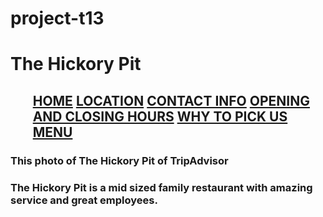 # project-t13

<!DOCTYPE html>
<html lang="en">
<html>
<head>
<h1><strong>The Hickory Pit</strong></h1>
<link href="style.css" rel="stylesheet" type="text/css" />																																																								
</head>
<body>
<link rel="icon"href=""type="https://www.google.com/url?sa=i&source=images&cd=&cad=rja&uact=8&ved=2ahUKEwj30NKQ-MfeAhUIvFMKHX-NDpEQjRx6BAgBEAU&url=https%3A%2F%2Fwww.facebook.com%2Fhickory.pit.5%2F&psig=AOvVaw2SV4mnV8xe8FZ8VvQPGBnQ&ust=1541874465188848i"sizes="100x100">
    <h2><ul>
	<a href="homepage.html">HOME</a>
	<a href="location.html">LOCATION</a>
	<a href="contact info.html">CONTACT INFO</a>
	<a href="opening and closing.html">OPENING AND CLOSING HOURS</a>
	<a href="why to pick us.html">WHY TO PICK US</a>
	<a href="menu.html">MENU</a>
    </h2></ul>	
	
</body>
</html>
<h3><div> <img alt=""src="https://media-cdn.tripadvisor.com/media/photo-s/0f/98/0d/39/hickory-pit-in-savannah.jpg"/></a><br/>This photo of The Hickory Pit of TripAdvisor</div><h3> 
<p>The Hickory Pit is a mid sized family restaurant with amazing service and great employees.
</p> 
                            
